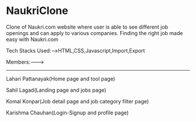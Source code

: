 # NaukriClone

Clone of Naukri.com website where user is able to see different job openings and can apply to various companies.
Finding the right job made easy with Naukri.com


Tech Stacks Used:-->HTML,CSS,Javascript,Import,Export

Members:--->
**********
Lahari Pattanayak(Home page and tool page)

Sahil Lagad(Landing page and jobs page)

Komal Konpar(Job detail page and job category filter page)

Karishma Chauhan(Login-Signup and profile page)
